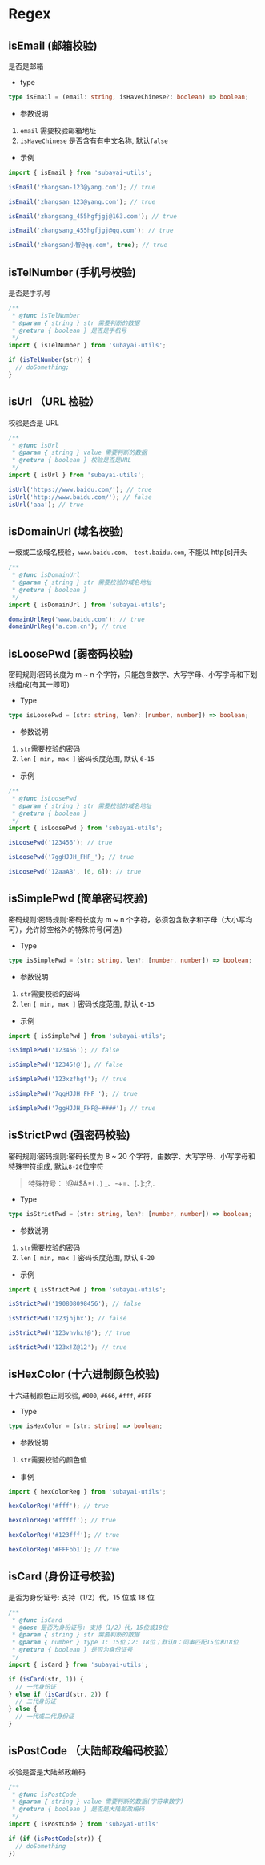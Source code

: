 # Regex

## isEmail (邮箱校验)

是否是邮箱

- type

```ts
type isEmail = (email: string, isHaveChinese?: boolean) => boolean;
```

- 参数说明

1. `email` 需要校验邮箱地址
2. `isHaveChinese` 是否含有有中文名称, 默认`false`

- 示例

```js
import { isEmail } from 'subayai-utils';

isEmail('zhangsan-123@yang.com'); // true

isEmail('zhangsan_123@yang.com'); // true

isEmail('zhangsang_455hgfjgj@163.com'); // true

isEmail('zhangsang_455hgfjgj@qq.com'); // true

isEmail('zhangsan小智@qq.com', true); // true
```

## isTelNumber (手机号校验)

是否是手机号

```typescript
/**
 * @func isTelNumber
 * @param { string } str 需要判断的数据
 * @return { boolean } 是否是手机号
 */
import { isTelNumber } from 'subayai-utils';

if (isTelNumber(str)) {
  // doSomething;
}
```

## isUrl （URL 检验）

校验是否是 URL

```typescript
/**
 * @func isUrl
 * @param { string } value 需要判断的数据
 * @return { boolean } 校验是否是URL
 */
import { isUrl } from 'subayai-utils';

isUrl('https://www.baidu.com/'); // true
isUrl('http://www.baidu.com/'); // false
isUrl('aaa'); // true
```

## isDomainUrl (域名校验)

一级或二级域名校验，`www.baidu.com`、 `test.baidu.com`, 不能以 http[s]开头

```typescript
/**
 * @func isDomainUrl
 * @param { string } str 需要校验的域名地址
 * @return { boolean }
 */
import { isDomainUrl } from 'subayai-utils';

domainUrlReg('www.baidu.com'); // true
domainUrlReg('a.com.cn'); // true
```

## isLoosePwd (弱密码校验)

密码规则:密码长度为 m ~ n 个字符，只能包含数字、大写字母、小写字母和下划线组成(有其一即可)

- Type

```ts
type isLoosePwd = (str: string, len?: [number, number]) => boolean;
```

- 参数说明

1. `str`需要校验的密码
2. `len` `[ min, max ]` 密码长度范围, 默认 `6-15`

- 示例

```typescript
/**
 * @func isLoosePwd
 * @param { string } str 需要校验的域名地址
 * @return { boolean }
 */
import { isLoosePwd } from 'subayai-utils';

isLoosePwd('123456'); // true

isLoosePwd('7ggHJJH_FHF_'); // true

isLoosePwd('12aaAB', [6, 6]); // true
```

## isSimplePwd (简单密码校验)

密码规则:密码规则:密码长度为 m ~ n 个字符，必须包含数字和字母（大小写均可），允许除空格外的特殊符号(可选)

- Type

```ts
type isSimplePwd = (str: string, len?: [number, number]) => boolean;
```

- 参数说明

1. `str`需要校验的密码
2. `len` `[ min, max ]` 密码长度范围, 默认 `6-15`

- 示例

```js
import { isSimplePwd } from 'subayai-utils';

isSimplePwd('123456'); // false

isSimplePwd('12345!@'); // false

isSimplePwd('123xzfhgf'); // true

isSimplePwd('7ggHJJH_FHF_'); // true

isSimplePwd('7ggHJJH_FHF@~####'); // true
```

## isStrictPwd (强密码校验)

密码规则:密码规则:密码长度为 8 ~ 20 个字符，由数字、大写字母、小写字母和特殊字符组成, 默认`8-20`位字符

> 特殊符号： !@#$&\*( 、) \_、-+=、[、]:;?,.

- Type

```ts
type isStrictPwd = (str: string, len?: [number, number]) => boolean;
```

- 参数说明

1. `str`需要校验的密码
2. `len` `[ min, max ]` 密码长度范围, 默认 `8-20`

- 示例

```js
import { isStrictPwd } from 'subayai-utils';

isStrictPwd('190808098456'); // false

isStrictPwd('123jhjhx'); // false

isStrictPwd('123vhvhx!@'); // true

isStrictPwd('123x!Z@12'); // true
```

## isHexColor (十六进制颜色校验)

十六进制颜色正则校验, `#000`, `#666`, `#fff`, `#FFF`

- Type

```ts
type isHexColor = (str: string) => boolean;
```

- 参数说明

1. `str`需要校验的颜色值

- 事例

```typescript
import { hexColorReg } from 'subayai-utils';

hexColorReg('#fff'); // true

hexColorReg('#fffff'); // true

hexColorReg('#123fff'); // true

hexColorReg('#FFFbb1'); // true
```


## isCard (身份证号校验)

是否为身份证号: 支持（1/2）代，15 位或 18 位

```typescript
/**
 * @func isCard
 * @desc 是否为身份证号: 支持（1/2）代，15位或18位
 * @param { string } str 需要判断的数据
 * @param { number } type 1: 15位；2: 18位；默认0：同事匹配15位和18位
 * @return { boolean } 是否为身份证号
 */
import { isCard } from 'subayai-utils';

if (isCard(str, 1)) {
  // 一代身份证
} else if (isCard(str, 2)) {
  // 二代身份证
} else {
  // 一代或二代身份证
}
```

## isPostCode （大陆邮政编码校验）

校验是否是大陆邮政编码

```typescript
/**
 * @func isPostCode
 * @param { string } value 需要判断的数据(字符串数字)
 * @return { boolean } 是否是大陆邮政编码
 */
import { isPostCode } from 'subayai-utils'

if (if (isPostCode(str)) {
  // doSomething
})
```
